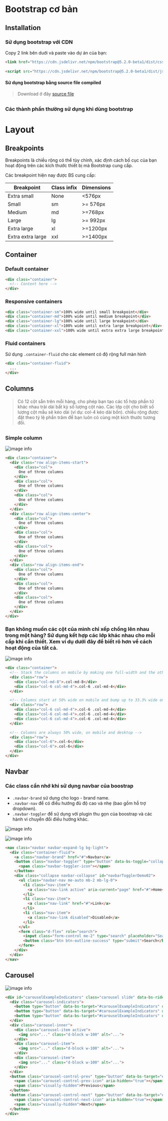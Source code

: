 
# Bootstrap cơ bản

## Installation

### Sử dụng bootstrap với CDN

Copy 2 link bên duới và paste vào dự án của bạn:

```html
<link href="https://cdn.jsdelivr.net/npm/bootstrap@5.2.0-beta1/dist/css/bootstrap.min.css" rel="stylesheet" integrity="sha384-0evHe/X+R7YkIZDRvuzKMRqM+OrBnVFBL6DOitfPri4tjfHxaWutUpFmBp4vmVor" crossorigin="anonymous">`
 
<script src="https://cdn.jsdelivr.net/npm/bootstrap@5.2.0-beta1/dist/js/bootstrap.bundle.min.js" integrity="sha384-pprn3073KE6tl6bjs2QrFaJGz5/SUsLqktiwsUTF55Jfv3qYSDhgCecCxMW52nD2" crossorigin="anonymous"></script>`
```

#### Sử dụng bootstrap bằng source file compiled

> Download ở đây [source file](https://github.com/twbs/bootstrap/releases/download/v5.2.0-beta1/bootstrap-5.2.0-beta1-dist.zip)

<div style="margin-top: 30px;">
</div>

### Các thành phần thường sử dụng khi dùng bootstrap

<div style="margin-top: 30px;">
</div>

# Layout

<div style="margin-top: 30px;">
</div>

## Breakpoints

<div style="margin-top: 10px;">
</div>

Breakpoints là chiều rộng có thể tùy chỉnh, xác định cách bố cục của bạn hoạt động trên các kích thước thiết bị mà Bootstrap cung cấp.

Các breakpoint hiện nay được BS cung cấp:



| Breakpoint  |  Class infix  | Dimensions |
|---|---|---|
|  Extra small  |  None | <576px  |
|  Small | sm  | >= 576px  |
|  Medium  | md  | >=768px  |
|  Large  | lg  |  >= 992px  |
|  Extra large   |  xl  | >=1200px  |
|  Extra extra large   |  xxl  | >=1400px  |


<div style="margin-top: 30px;">
</div>

## Container

<div style="margin-top: 10px;">
</div>


### Default container 

```html
<div class="container">
  <!-- Content here -->
</div>
```

### Responsive containers 

```html
<div class="container-sm">100% wide until small breakpoint</div>
<div class="container-md">100% wide until medium breakpoint</div>
<div class="container-lg">100% wide until large breakpoint</div>
<div class="container-xl">100% wide until extra large breakpoint</div>
<div class="container-xxl">100% wide until extra extra large breakpoint</div>
```

### Fluid containers 

Sử dụng `.container-fluid` cho các element có độ rộng full màn hình


```html
<div class="container-fluid">
  ...
</div>
```

<div style="margin-top: 30px;">
</div>

## Columns
<div style="margin-top: 20px;">
</div>

>Có 12 cột sẵn trên mỗi hàng, cho phép bạn tạo các tổ hợp phần tử khác nhau trải dài bất kỳ số lượng cột nào. Các lớp cột cho biết số lượng cột mẫu sẽ kéo dài (ví dụ: col-4 kéo dài bốn). chiều rộng được đặt theo tỷ lệ phần trăm để bạn luôn có cùng một kích thước tương đối.

<div style="margin-top: 30px;">
</div>


### Simple column

![image info](./col.png)


```html 
<div class="container">
  <div class="row align-items-start">
    <div class="col">
      One of three columns
    </div>
    <div class="col">
      One of three columns
    </div>
    <div class="col">
      One of three columns
    </div>
  </div>
  <div class="row align-items-center">
    <div class="col">
      One of three columns
    </div>
    <div class="col">
      One of three columns
    </div>
    <div class="col">
      One of three columns
    </div>
  </div>
  <div class="row align-items-end">
    <div class="col">
      One of three columns
    </div>
    <div class="col">
      One of three columns
    </div>
    <div class="col">
      One of three columns
    </div>
  </div>
</div>
```

### Bạn không muốn các cột của mình chỉ xếp chồng lên nhau trong một hàng? Sử dụng kết hợp các lớp khác nhau cho mỗi cấp khi cần thiết. Xem ví dụ dưới đây để biết rõ hơn về cách hoạt động của tất cả.

![image info](./col_@.png)

```html
<div class="container">
  <!-- Stack the columns on mobile by making one full-width and the other half-width -->
  <div class="row">
    <div class="col-md-8">.col-md-8</div>
    <div class="col-6 col-md-4">.col-6 .col-md-4</div>
  </div>

  <!-- Columns start at 50% wide on mobile and bump up to 33.3% wide on desktop -->
  <div class="row">
    <div class="col-6 col-md-4">.col-6 .col-md-4</div>
    <div class="col-6 col-md-4">.col-6 .col-md-4</div>
    <div class="col-6 col-md-4">.col-6 .col-md-4</div>
  </div>

  <!-- Columns are always 50% wide, on mobile and desktop -->
  <div class="row">
    <div class="col-6">.col-6</div>
    <div class="col-6">.col-6</div>
  </div>
</div>
```

<div style="margin-top: 30px;">
</div>

## Navbar

<div style="margin-top: 20px;">
</div>

### Các class cần nhớ khi sử dụng navbar của boostrap
<div style="margin-top: 20px;">
</div>

* `.navbar-brand` sử dụng cho logo - brand name.
* `.navbar-nav` để có điều hướng đủ độ cao và nhẹ (bao gồm hỗ trợ dropdown).
* `.navbar-toggler` để sử dụng với plugin thu gọn của boostrap và các hành vi chuyển đổi điều hướng khác.

![image info](./nav1.png)

![image info](./nav2.png)

```html
<nav class="navbar navbar-expand-lg bg-light">
  <div class="container-fluid">
    <a class="navbar-brand" href="#">Navbar</a>
    <button class="navbar-toggler" type="button" data-bs-toggle="collapse" data-bs-target="#navbarTogglerDemo02" aria-controls="navbarTogglerDemo02" aria-expanded="false" aria-label="Toggle navigation">
      <span class="navbar-toggler-icon"></span>
    </button>
    <div class="collapse navbar-collapse" id="navbarTogglerDemo02">
      <ul class="navbar-nav me-auto mb-2 mb-lg-0">
        <li class="nav-item">
          <a class="nav-link active" aria-current="page" href="#">Home</a>
        </li>
        <li class="nav-item">
          <a class="nav-link" href="#">Link</a>
        </li>
        <li class="nav-item">
          <a class="nav-link disabled">Disabled</a>
        </li>
      </ul>
      <form class="d-flex" role="search">
        <input class="form-control me-2" type="search" placeholder="Search" aria-label="Search">
        <button class="btn btn-outline-success" type="submit">Search</button>
      </form>
    </div>
  </div>
</nav>
```

<div style="margin-top: 30px;">
</div>

## Carousel

<div style="margin-top: 20px;">
</div>


![image info](./slide.png)

```html
<div id="carouselExampleIndicators" class="carousel slide" data-bs-ride="true">
  <div class="carousel-indicators">
    <button type="button" data-bs-target="#carouselExampleIndicators" data-bs-slide-to="0" class="active" aria-current="true" aria-label="Slide 1"></button>
    <button type="button" data-bs-target="#carouselExampleIndicators" data-bs-slide-to="1" aria-label="Slide 2"></button>
    <button type="button" data-bs-target="#carouselExampleIndicators" data-bs-slide-to="2" aria-label="Slide 3"></button>
  </div>
  <div class="carousel-inner">
    <div class="carousel-item active">
      <img src="..." class="d-block w-100" alt="...">
    </div>
    <div class="carousel-item">
      <img src="..." class="d-block w-100" alt="...">
    </div>
    <div class="carousel-item">
      <img src="..." class="d-block w-100" alt="...">
    </div>
  </div>
  <button class="carousel-control-prev" type="button" data-bs-target="#carouselExampleIndicators" data-bs-slide="prev">
    <span class="carousel-control-prev-icon" aria-hidden="true"></span>
    <span class="visually-hidden">Previous</span>
  </button>
  <button class="carousel-control-next" type="button" data-bs-target="#carouselExampleIndicators" data-bs-slide="next">
    <span class="carousel-control-next-icon" aria-hidden="true"></span>
    <span class="visually-hidden">Next</span>
  </button>
</div>
```